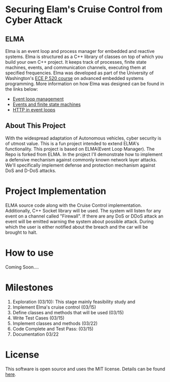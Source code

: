 Securing Elam's Cruise Control from Cyber Attack
===

ELMA
----
Elma is an event loop and process manager for embedded and reactive systems. Elma is structured as a C++ library of classes on top of which you build your own C++ project. It keeps track of processes, finite state machines, events, and communication channels, executing them at specified frequencies. Elma was developed as part of the University of Washington's [ECE P 520 course](https://github.com/klavins/ECEP520) on advanced embedded systems programming. More information on how Elma was designed can be found in the links below:
- [Event loop management](https://github.com/klavins/ECEP520/tree/master/week_6)
- [Events and finite state machines](https://github.com/klavins/ECEP520/tree/master/week_7)
- [HTTP in event loops](https://github.com/klavins/ECEP520/blob/master/week_8)

About This Project
--------
With the widespread adaptation of Autonomous vehicles, cyber security is  of utmost value. This is a fun project intended to extend ELMA's functionality. This project is based on ELMA(Event Loop Manager)<HyperLink here>. The Repo is forked from ELMA. In the project I'll demonstrate how to implement a defensive mechanism against commonly known network layer attacks. We'll specifically implement defense and protection mechanism against DoS and D-DoS attacks. 

Project Implementation
===========
ELMA source code along with the Cruise Control implementation. Additionally, C++ Socket library will be used.  The system will listen for any event on a channel called "Firewall". If there are any DoS or DDoS attack an event will be emitted warning the system about possible attack. During which the user is either notified about the breach and the car will be brought to halt. 


How to use
===

Coming Soon....

Milestones
====
1.  Exploration (03/10): This stage mainly feasibility study and 
2. Implement Elma's cruise control (03/15)
3. Define classes and methods that will be used (03/15)
4. Write Test Cases  (03/15)
5. Implement classes and methods  (03/22)
6. Code Complete and Test Pass: (03/15)
7. Documentation 03/22
	


License
===

This software is open source and uses the MIT license. Details can be found [here](https://github.com/klavinslab/elma).
